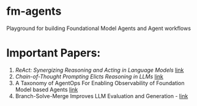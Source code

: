 # fm-agents
Playground for building Foundational Model Agents and Agent workflows




# Important Papers: 


1. *ReAct: Synergizing Reasoning and Acting in Language Models* [link](https://arxiv.org/abs/2210.03629)
2. *Chain-of-Thought Prompting Elicts Reasoning in LLMs* [link](https://arxiv.org/abs/2201.11903)
3. A Taxonomy of AgentOps For Enabling Observability of Foundation Model based Agents [link](https://arxiv.org/pdf/2411.05285v1)
4. Branch-Solve-Merge Improves LLM Evaluation and Generation - [link](https://arxiv.org/abs/2310.15123)
